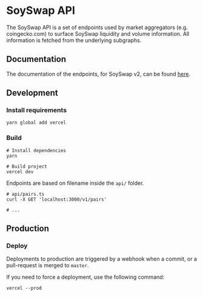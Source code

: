 # SoySwap API

The SoySwap API is a set of endpoints used by market aggregators (e.g. coingecko.com) to surface SoySwap liquidity
and volume information. All information is fetched from the underlying subgraphs.

## Documentation

The documentation of the endpoints, for SoySwap v2, can be found [here](documentation.md).

## Development

### Install requirements

```shell
yarn global add vercel
```

### Build

```shell
# Install dependencies
yarn

# Build project
vercel dev
```

Endpoints are based on filename inside the `api/` folder.

```shell
# api/pairs.ts
curl -X GET 'localhost:3000/v1/pairs'

# ...
```

## Production

### Deploy

Deployments to production are triggered by a webhook when a commit, or a pull-request is merged to `master`.

If you need to force a deployment, use the following command:

```shell
vercel --prod
```
